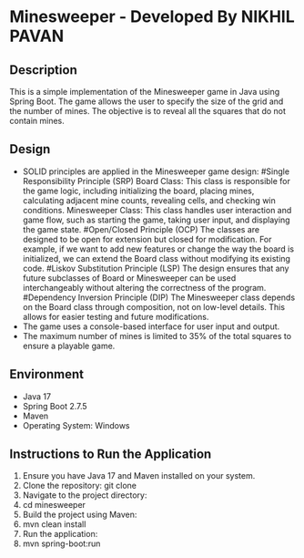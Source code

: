 # Minesweeper - Developed By NIKHIL PAVAN



## Description
This is a simple implementation of the Minesweeper game in Java using Spring Boot. The game allows the user to specify the size of the grid and the number of mines. The objective is to reveal all the squares that do not contain mines.

## Design
- SOLID principles are applied in the Minesweeper game design:
	#Single Responsibility Principle (SRP)
		Board Class: This class is responsible for the game logic, including initializing the board, placing mines, calculating adjacent mine counts, revealing cells, and checking win conditions.
		Minesweeper Class: This class handles user interaction and game flow, such as starting the game, taking user input, and displaying the game state.
	#Open/Closed Principle (OCP)
		The classes are designed to be open for extension but closed for modification. For example, if we want to add new features or change the way the board is initialized, we can extend the Board class without modifying its existing code.
	#Liskov Substitution Principle (LSP)
		The design ensures that any future subclasses of Board or Minesweeper can be used interchangeably without altering the correctness of the program.
	#Dependency Inversion Principle (DIP)
		The Minesweeper class depends on the Board class through composition, not on low-level details. This allows for easier testing and future modifications.
- The game uses a console-based interface for user input and output.
- The maximum number of mines is limited to 35% of the total squares to ensure a playable game.

## Environment
- Java 17
- Spring Boot 2.7.5
- Maven
- Operating System: Windows

## Instructions to Run the Application
1. Ensure you have Java 17 and Maven installed on your system.
2. Clone the repository:   git clone <repository-url>
3. Navigate to the project directory:
4. cd minesweeper
5. Build the project using Maven:
6. mvn clean install
7. Run the application:
8. mvn spring-boot:run


